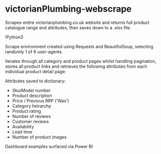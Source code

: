# victorianPlumbing-webscrape
Scrapes entire victorianplumbing.co.uk website and returns full product catalogue range and attributes, then saves down to a .xlsx file.

!Python3

Scrape environment created using Requests and BeautifulSoup, selecting randomly 1 of 6 user-agents.

Iterates through all category and product pages whilst handling pagination, stores all product links and retrieves the following attributes from each individual product detail page:

Attributes saved to dictionary:

- Sku/Model number
- Product description
- Price / Previous RRP ('Was')
- Category heirarchy
- Product rating
- Number of reviews
- Customer reviews
- Availability
- Lead time
- Number of product images

Dashboard examples surfaced via Power BI
